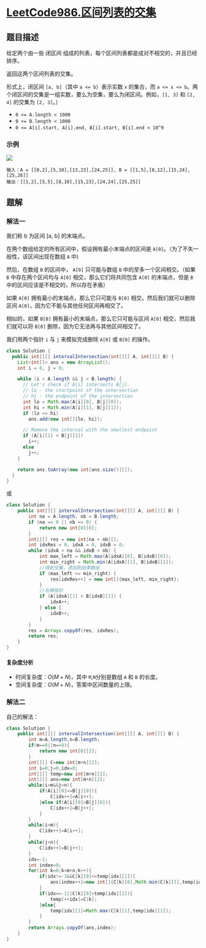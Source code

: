 # [LeetCode986.区间列表的交集](https://leetcode-cn.com/problems/interval-list-intersections/)
## 题目描述
给定两个由一些 闭区间 组成的列表，每个区间列表都是成对不相交的，并且已经排序。

返回这两个区间列表的交集。

形式上，闭区间 `[a, b]`（其中 `a <= b`）表示实数 `x` 的集合，而 `a <= x <= b`。两个闭区间的交集是一组实数，要么为空集，要么为闭区间。例如，`[1, 3]` 和 `[2, 4]` 的交集为 `[2, 3]`。）

- `0 <= A.length < 1000`
- `0 <= B.length < 1000`
- `0 <= A[i].start, A[i].end, B[i].start, B[i].end < 10^9`

### 示例
![](https://picgp.oss-cn-beijing.aliyuncs.com/img/20200916160818.png)

```
输入：A = [[0,2],[5,10],[13,23],[24,25]], B = [[1,5],[8,12],[15,24],[25,26]]
输出：[[1,2],[5,5],[8,10],[15,23],[24,24],[25,25]]
```
## 题解
### 解法一
我们称 b 为区间 [a, b] 的末端点。

在两个数组给定的所有区间中，假设拥有最小末端点的区间是 `A[0]`。（为了不失一般性，该区间出现在数组 `A` 中)

然后，在数组 `B` 的区间中， `A[0]` 只可能与数组 `B` 中的至多一个区间相交。（如果 `B` 中存在两个区间均与 `A[0]` 相交，那么它们将共同包含 `A[0]` 的末端点，但是 `B` 中的区间应该是不相交的，所以存在矛盾）

如果 `A[0]` 拥有最小的末端点，那么它只可能与 `B[0]` 相交。然后我们就可以删除区间 `A[0]`，因为它不能与其他任何区间再相交了。

相似的，如果 `B[0]` 拥有最小的末端点，那么它只可能与区间 `A[0]` 相交，然后我们就可以将 `B[0]` 删除，因为它无法再与其他区间相交了。

我们用两个指针 `i` 与 `j` 来模拟完成删除 `A[0]` 或 `B[0]` 的操作。

```java
class Solution {
  public int[][] intervalIntersection(int[][] A, int[][] B) {
    List<int[]> ans = new ArrayList();
    int i = 0, j = 0;

    while (i < A.length && j < B.length) {
      // Let's check if A[i] intersects B[j].
      // lo - the startpoint of the intersection
      // hi - the endpoint of the intersection
      int lo = Math.max(A[i][0], B[j][0]);
      int hi = Math.min(A[i][1], B[j][1]);
      if (lo <= hi)
        ans.add(new int[]{lo, hi});

      // Remove the interval with the smallest endpoint
      if (A[i][1] < B[j][1])
        i++;
      else
        j++;
    }

    return ans.toArray(new int[ans.size()][]);
  }
}
```
或
```java
class Solution {
    public int[][] intervalIntersection(int[][] A, int[][] B) {
        int na = A.length, nb = B.length;
        if (na == 0 || nb == 0) {
            return new int[0][0];
        }
        int[][] res = new int[na + nb][];
        int idxRes = 0, idxA = 0, idxB = 0;
        while (idxA < na && idxB < nb) {
            int max_left = Math.max(A[idxA][0], B[idxB][0]);
            int min_right = Math.min(A[idxA][1], B[idxB][1]);
            //得到交集，添加到结果数组
            if (max_left <= min_right) {
                res[idxRes++] = new int[]{max_left, min_right};
            }
            //右移指针
            if (A[idxA][1] < B[idxB][1]) {
                idxA++;
            } else {
                idxB++;
            }
        }
        res = Arrays.copyOf(res, idxRes);
        return res;
    }
}
```
#### 复杂度分析
- 时间复杂度：$O(M+N)$，其中 `M`,`N`分别是数组 `A` 和 `B` 的长度。
- 空间复杂度：$O(M+N)$，答案中区间数量的上限。

### 解法二
自己的解法：
```java
class Solution {
    public int[][] intervalIntersection(int[][] A, int[][] B) {
        int m=A.length,n=B.length;
        if(m==0||n==0){
            return new int[0][2];
        }
        int[][] C=new int[m+n][2];
        int i=0,j=0,idx=0;
        int[][] temp=new int[m+n][2];
        int[][] ans=new int[m+n][2];
        while(i<m&&j<n){
            if(A[i][0]<=B[j][0]){
                C[idx++]=A[i++];
            }else if(A[i][0]>B[j][0]){
                C[idx++]=B[j++];
            }
        }
        while(i<m){
            C[idx++]=A[i++];
        }
        while(j<n){
            C[idx++]=B[j++];
        }
        idx=-1;
        int index=0;
        for(int k=0;k<m+n;k++){
            if(idx!=-1&&C[k][0]<=temp[idx][1]){
                ans[index++]=new int[]{C[k][0],Math.min(C[k][1],temp[idx][1])};
            }
            if(idx==-1||C[k][0]>temp[idx][1]){
                temp[++idx]=C[k];
            }else{
                temp[idx][1]=Math.max(C[k][1],temp[idx][1]);
            }
        }
        return Arrays.copyOf(ans,index);
    }
}
```